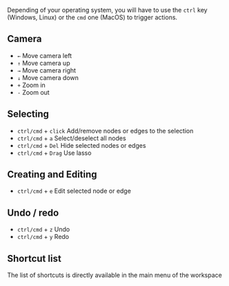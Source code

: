 Depending of your operating system, you will have to use the `ctrl` key (Windows, Linux) or the `cmd` one (MacOS) to trigger actions.

## Camera

- `←` Move camera left
- `↑` Move camera up
- `→` Move camera right
- `↓` Move camera down
- `+` Zoom in
- `-` Zoom out

## Selecting

- `ctrl/cmd` + `click` Add/remove nodes or edges to the selection
- `ctrl/cmd` + `a` Select/deselect all nodes
- `ctrl/cmd` + `Del` Hide selected nodes or edges
- `ctrl/cmd` + `Drag` Use lasso

## Creating and Editing

- `ctrl/cmd` + `e` Edit selected node or edge

## Undo / redo

- `ctrl/cmd` + `z` Undo
- `ctrl/cmd` + `y` Redo

## Shortcut list

The list of shortcuts is directly available in the main menu of the workspace


